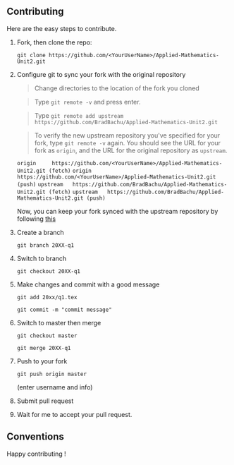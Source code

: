 ## Contributing

Here are the easy steps to contribute.

1. Fork, then clone the repo:

	`git clone https://github.com/<YourUserName>/Applied-Mathematics-Unit2.git`

2. Configure git to sync your fork with the original repository
	
	>Change directories to the location of the fork you cloned

	>Type `git remote -v` and press enter.

	>Type `git remote add upstream https://github.com/BradBachu/Applied-Mathematics-Unit2.git`

	>To verify the new upstream repository you've specified for your fork, type `git remote -v` again. You should see the URL for your fork as `origin`, and the URL for the original repository as `upstream`.

	`origin		https://github.com/<YourUserName>/Applied-Mathematics-Unit2.git (fetch)`
	`origin		https://github.com/<YourUserName>/Applied-Mathematics-Unit2.git (push)`
	`upstream	https://github.com/BradBachu/Applied-Mathematics-Unit2.git (fetch)`
	`upstream	https://github.com/BradBachu/Applied-Mathematics-Unit2.git (push)`

	Now, you can keep your fork synced with the upstream repository by following [this](https://help.github.com/articles/syncing-a-fork/)

3.  Create a branch

	`git branch 20XX-q1`

4. Switch to branch

	`git checkout 20XX-q1`

5. Make changes and commit with a good message

	`git add 20xx/q1.tex`

	`git commit -m "commit message"`

6. Switch to master then merge

	`git checkout master`

	`git merge 20XX-q1`

7. Push to your fork

	`git push origin master`

	(enter username and info)

8. Submit pull request

9. Wait for me to accept your pull request.

## Conventions

Happy contributing !